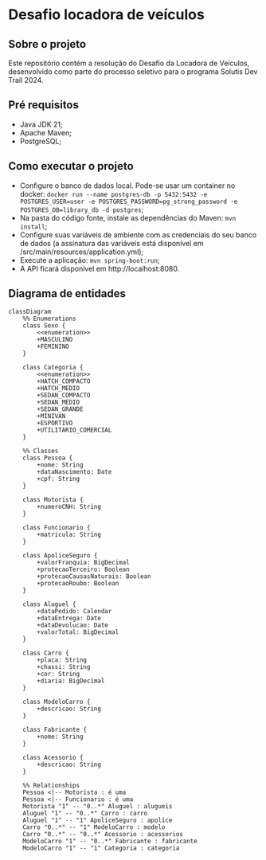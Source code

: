 # Desafio locadora de veículos

## Sobre o projeto

Este repositório contém a resolução do Desafio da Locadora de Veículos,
desenvolvido como parte do processo seletivo para o programa Solutis Dev Trail 2024.

## Pré requisitos

- Java JDK 21;
- Apache Maven;
- PostgreSQL;

## Como executar o projeto

- Configure o banco de dados local. Pode-se usar um container no docker: 
```docker run --name postgres-db -p 5432:5432 -e POSTGRES_USER=user -e POSTGRES_PASSWORD=pg_strong_password -e POSTGRES_DB=library_db -d postgres```;
- Na pasta do código fonte, instale as dependências do Maven: ```mvn install```;
- Configure suas variáveis de ambiente com as credenciais do seu banco de dados
(a assinatura das variáveis está disponível em /src/main/resources/application.yml);
- Execute a aplicação: ```mvn spring-boot:run```;
- A API ficará disponível em http://localhost:8080.

## Diagrama de entidades

```mermaid
classDiagram
    %% Enumerations
    class Sexo {
        <<enumeration>>
        +MASCULINO
        +FEMININO
    }

    class Categoria {
        <<enumeration>>
        +HATCH_COMPACTO
        +HATCH_MEDIO
        +SEDAN_COMPACTO
        +SEDAN_MEDIO
        +SEDAN_GRANDE
        +MINIVAN
        +ESPORTIVO
        +UTILITARIO_COMERCIAL
    }

    %% Classes
    class Pessoa {
        +nome: String
        +dataNascimento: Date
        +cpf: String
    }

    class Motorista {
        +numeroCNH: String
    }

    class Funcionario {
        +matricula: String
    }

    class ApoliceSeguro {
        +valorFranquia: BigDecimal
        +protecaoTerceiro: Boolean
        +protecaoCausasNaturais: Boolean
        +protecaoRoubo: Boolean
    }

    class Aluguel {
        +dataPedido: Calendar
        +dataEntrega: Date
        +dataDevolucao: Date
        +valorTotal: BigDecimal
    }

    class Carro {
        +placa: String
        +chassi: String
        +cor: String
        +diaria: BigDecimal
    }

    class ModeloCarro {
        +descricao: String
    }

    class Fabricante {
        +nome: String
    }

    class Acessorio {
        +descricao: String
    }

    %% Relationships
    Pessoa <|-- Motorista : é uma
    Pessoa <|-- Funcionario : é uma
    Motorista "1" -- "0..*" Aluguel : alugueis
    Aluguel "1" -- "0..*" Carro : carro
    Aluguel "1" -- "1" ApoliceSeguro : apolice
    Carro "0..*" -- "1" ModeloCarro : modelo
    Carro "0..*" -- "0..*" Acessorio : acessorios
    ModeloCarro "1" -- "0..*" Fabricante : fabricante
    ModeloCarro "1" -- "1" Categoria : categoria

```

